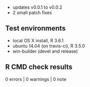 
* updates v0.0.1 to v0.0.2
* 2 small patch fixes

## Test environments

* local OS X install, R 3.6.1
* ubuntu 14.04 (on travis-ci), R 3.5.0
* win-builder (devel and release)

## R CMD check results

0 errors | 0 warnings | 0 note
